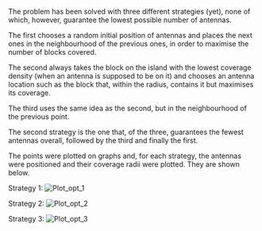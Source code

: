 The problem has been solved with three different strategies (yet), none of which, however, guarantee the lowest possible number of antennas.

The first chooses a random initial position of antennas and places the next ones in the neighbourhood of the previous ones, in order to maximise the number of blocks covered.

The second always takes the block on the island with the lowest coverage density (when an antenna is supposed to be on it) and chooses an antenna location such as the block that, within the radius, contains it but maximises its coverage.

The third uses the same idea as the second, but in the neighbourhood of the previous point.

The second strategy is the one that, of the three, guarantees the fewest antennas overall, followed by the third and finally the first.

The points were plotted on graphs and, for each strategy, the antennas were positioned and their coverage radii were plotted. They are shown below.

Strategy 1:
![Plot_opt_1](https://github.com/user-attachments/assets/44a38ef2-5153-4486-9473-0b68528458ab)

Strategy 2:
![Plot_opt_2](https://github.com/user-attachments/assets/7f2340d3-c533-46ac-accb-d8e8eb5daeda)

Strategy 3:
![Plot_opt_3](https://github.com/user-attachments/assets/757dc59c-710f-41b2-8403-10e58c25f819)

